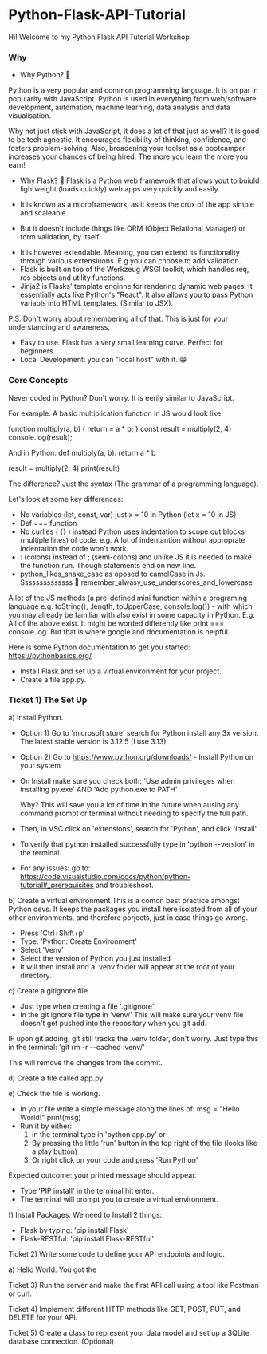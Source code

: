# Python-Flask-API-Tutorial

Hi! Welcome to my Python Flask API Tutorial Workshop

### Why

- Why Python? 🐍

Python is a very popular and common programming language. It is on par in popularity with JavaScript.
Python is used in everything from web/software development, automation, machine learning, data analysis and data visualisation.

Why not just stick with JavaScript, it does a lot of that just as well?
It is good to be tech agnostic. It encourages flexibility of thinking, confidence, and fosters problem-solving.
Also, broadening your toolset as a bootcamper increases your chances of being hired. The more you learn the more you earn!

- Why Flask? 🧪
  Flask is a Python web framework that allows yout to buiuld lightweight (loads quickly) web apps very quickly and easily.

* It is known as a microframework, as it keeps the crux of the app simple and scaleable.

- But it doesn't include things like ORM (Object Relational Manager) or form validation, by itself.

* It is however extendable. Meaning, you can extend its functionality through various extensiuons. E.g you can choose to add validation.
* Flask is built on top of the Werkzeug WSGI toolkit, which handles req, res objects and utility functions.
* Jinja2 is Flasks' template enginne for rendering dynamic web pages. It essentially acts like Python's "React". It also allows you to pass Python variabls into HTML templates. (Similar to JSX).

P.S. Don't worry about remembering all of that. This is just for your understanding and awareness.

- Easy to use. Flask has a very small learning curve. Perfect for beginners.
- Local Development: you can "local host" with it. 😁

### Core Concepts ###

Never coded in Python? Don't worry. It is eerily similar to JavaScript.

For example:
A basic multiplication function in JS would look like:

function multiply(a, b) {
return = a \* b;
}
const result = multiply(2, 4)
console.log(result);

And in Python:
def multiply(a, b):
return a \* b

result = multiply(2, 4)
print(result)

The difference? Just the syntax (The grammar of a programming language).

Let's look at some key differences:

- No variables (let, const, var)
  just x = 10 in Python (let x = 10 in JS)
- Def === function
- No curlies ( {} )
  instead Python uses indentation to scope out blocks (multiple lines) of code.
  e.g.
  A lot of indentantion
  without approprate indentation
  the code
  won't work.
- : (colons) instead of ; (semi-colons)
  and unlike JS it is needed to make the function run. Though statements end on new line.
- python_likes_snake_case as oposed to camelCase in Js.
  Ssssssssssssss 🐍
  remember_alwasy_use_underscores_and_lowercase

A lot of the JS methods (a pre-defined mini function within a programing language e.g. toString(), .length, toUpperCase, console.log()) - with which you may already be familiar with also exist in some capacity in Python.
E.g. All of the above exist. It might be worded differently like print === console.log.
But that is where google and documentation is helpful.

Here is some Python documentation to get you started:
https://pythonbasics.org/

- Install Flask and set up a virtual environment for your project.
- Create a file app.py.

### Ticket 1) The Set Up

a) Install Python.

- Option 1) Go to 'microsoft store' search for Python install any 3x version. The latest stable version is 3.12.5 (I use 3.13)
- Option 2) Go to https://www.python.org/downloads/ - Install Python on your system
- On Install make sure you check both:
  'Use admin privileges when installing py.exe' AND
  'Add python.exe to PATH'

  Why?
  This will save you a lot of time in the future when ausing any command prompt or terminal without needing to specify the full path.

- Then, in VSC click on 'extensions', search for 'Python', and click 'Install'

- To verify that python installed successfully type in 'python --version' in the terminal.

- For any issues: go to: https://code.visualstudio.com/docs/python/python-tutorial#_prerequisites and troubleshoot.

b) Create a virtual environment
This is a comon best practice amongst Python devs. It keeps the packages you install here isolated from all of your other environments, and therefore porjects, just in case things go wrong.

- Press 'Ctrl+Shift+p'
- Type: 'Python: Create Environment'
- Select 'Venv'
- Select the version of Python you just installed
- It will then install and a .venv folder will appear at the root of your directory.

c) Create a gitignore file

- Just type when creating a file '.gitignore'
- In the git ignore file type in 'venv/'
  This will make sure your venv file doesn't get pushed into the repository when you git add.

IF upon git adding, git still tracks the .venv folder, don't worry. Just type this in the terminal:
'git rm -r --cached .venv/'

This will remove the changes from the commit.

d) Create a file called app.py

e) Check the file is working.

- In your file write a simple message along the lines of:
  msg = "Hello World!"
  print(msg)
- Run it by either:
  1. in the terminal type in 'python app.py' or
  2. By pressing the little 'run' button in the top right of the file (looks like a play button)
  3. Or right click on your code and press 'Run Python'

Expected outcome: your printed message should appear.

- Type 'PIP install' in the terminal hit enter.
- The terminal will prompt you to create a virtual environment.

f) Install Packages.
We need to Install 2 things:

- Flask by typing: 'pip install Flask'
- Flask-RESTful: 'pip install Flask-RESTful'

Ticket 2)
Write some code to define your API endpoints and logic. 

a) Hello World.
You got the 

Ticket 3) Run the server and make the first API call using a tool like Postman or curl. 

Ticket 4) Implement different HTTP methods like GET, POST, PUT, and DELETE for your API.

Ticket 5) Create a class to represent your data model and set up a SQLite database connection. (Optional) 

